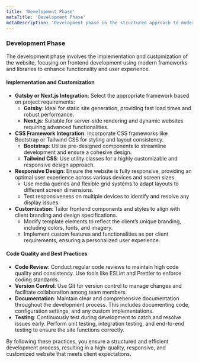 ```yaml
---
title: 'Development Phase'
metaTitle: 'Development Phase'
metaDescription: 'Development phase in the structured approach to modern website development.'
---
```


### Development Phase

The development phase involves the implementation and customization of the website, focusing on frontend development using modern frameworks and libraries to enhance functionality and user experience.

#### Implementation and Customization

- **Gatsby or Next.js Integration**: Select the appropriate framework based on project requirements:
  - **Gatsby**: Ideal for static site generation, providing fast load times and robust performance.
  - **Next.js**: Suitable for server-side rendering and dynamic websites requiring advanced functionalities.
- **CSS Framework Integration**: Incorporate CSS frameworks like Bootstrap or Tailwind CSS for styling and layout consistency.
  - **Bootstrap**: Utilize pre-designed components to streamline development and ensure a cohesive design.
  - **Tailwind CSS**: Use utility classes for a highly customizable and responsive design approach.
- **Responsive Design**: Ensure the website is fully responsive, providing an optimal user experience across various devices and screen sizes.
  - Use media queries and flexible grid systems to adapt layouts to different screen dimensions.
  - Test responsiveness on multiple devices to identify and resolve any display issues.
- **Customization**: Tailor frontend components and styles to align with client branding and design specifications.
  - Modify template elements to reflect the client’s unique branding, including colors, fonts, and imagery.
  - Implement custom features and functionalities as per client requirements, ensuring a personalized user experience.

#### Code Quality and Best Practices

- **Code Review**: Conduct regular code reviews to maintain high code quality and consistency. Use tools like ESLint and Prettier to enforce coding standards.
- **Version Control**: Use Git for version control to manage changes and facilitate collaboration among team members.
- **Documentation**: Maintain clear and comprehensive documentation throughout the development process. This includes documenting code, configuration settings, and any custom implementations.
- **Testing**: Continuously test during development to catch and resolve issues early. Perform unit testing, integration testing, and end-to-end testing to ensure the site functions correctly.

By following these practices, you ensure a structured and efficient development process, resulting in a high-quality, responsive, and customized website that meets client expectations.
